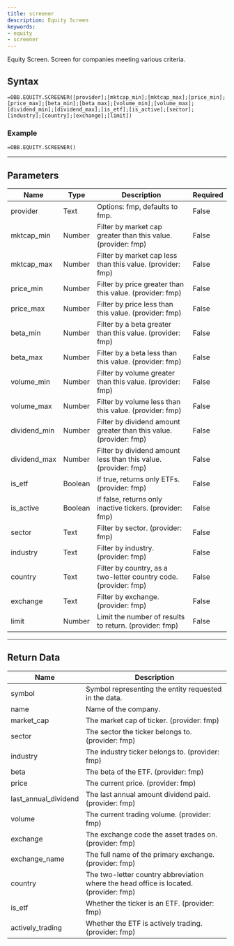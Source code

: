 ```yaml
---
title: screener
description: Equity Screen
keywords: 
- equity
- screener
---
```


<!-- markdownlint-disable MD041 -->

Equity Screen. Screen for companies meeting various criteria.

## Syntax

```excel wordwrap
=OBB.EQUITY.SCREENER([provider];[mktcap_min];[mktcap_max];[price_min];[price_max];[beta_min];[beta_max];[volume_min];[volume_max];[dividend_min];[dividend_max];[is_etf];[is_active];[sector];[industry];[country];[exchange];[limit])
```

### Example

```excel wordwrap
=OBB.EQUITY.SCREENER()
```

---

## Parameters

| Name | Type | Description | Required |
| ---- | ---- | ----------- | -------- |
| provider | Text | Options: fmp, defaults to fmp. | False |
| mktcap_min | Number | Filter by market cap greater than this value. (provider: fmp) | False |
| mktcap_max | Number | Filter by market cap less than this value. (provider: fmp) | False |
| price_min | Number | Filter by price greater than this value. (provider: fmp) | False |
| price_max | Number | Filter by price less than this value. (provider: fmp) | False |
| beta_min | Number | Filter by a beta greater than this value. (provider: fmp) | False |
| beta_max | Number | Filter by a beta less than this value. (provider: fmp) | False |
| volume_min | Number | Filter by volume greater than this value. (provider: fmp) | False |
| volume_max | Number | Filter by volume less than this value. (provider: fmp) | False |
| dividend_min | Number | Filter by dividend amount greater than this value. (provider: fmp) | False |
| dividend_max | Number | Filter by dividend amount less than this value. (provider: fmp) | False |
| is_etf | Boolean | If true, returns only ETFs. (provider: fmp) | False |
| is_active | Boolean | If false, returns only inactive tickers. (provider: fmp) | False |
| sector | Text | Filter by sector. (provider: fmp) | False |
| industry | Text | Filter by industry. (provider: fmp) | False |
| country | Text | Filter by country, as a two-letter country code. (provider: fmp) | False |
| exchange | Text | Filter by exchange. (provider: fmp) | False |
| limit | Number | Limit the number of results to return. (provider: fmp) | False |

---

## Return Data

| Name | Description |
| ---- | ----------- |
| symbol | Symbol representing the entity requested in the data.  |
| name | Name of the company.  |
| market_cap | The market cap of ticker. (provider: fmp) |
| sector | The sector the ticker belongs to. (provider: fmp) |
| industry | The industry ticker belongs to. (provider: fmp) |
| beta | The beta of the ETF. (provider: fmp) |
| price | The current price. (provider: fmp) |
| last_annual_dividend | The last annual amount dividend paid. (provider: fmp) |
| volume | The current trading volume. (provider: fmp) |
| exchange | The exchange code the asset trades on. (provider: fmp) |
| exchange_name | The full name of the primary exchange. (provider: fmp) |
| country | The two-letter country abbreviation where the head office is located. (provider: fmp) |
| is_etf | Whether the ticker is an ETF. (provider: fmp) |
| actively_trading | Whether the ETF is actively trading. (provider: fmp) |
